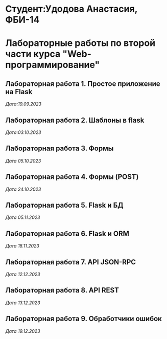 # Студент:Удодова Анастасия, ФБИ-14

# Лабораторные работы по второй части курса "Web-программирование"

## Лабораторная работа 1. Простое приложение на Flask

*Дата:19.09.2023*

## Лабораторная работа 2. Шаблоны в flask

*Дата:03.10.2023*

## Лабораторная работа 3. Формы

*Дата 05.10.2023*

## Лабораторная работа 4. Формы (POST)

*Дата 24.10.2023*

## Лабораторная работа 5. Flask и БД

*Дата 05.11.2023*

## Лабораторная работа 6. Flask и ORM

*Дата 18.11.2023*

## Лабораторная работа 7. API JSON-RPC

*Дата 12.12.2023*

## Лабораторная работа 8. API REST

*Дата 13.12.2023*

## Лабораторная работа 9. Обработчики ошибок

*Дата 19.12.2023*
